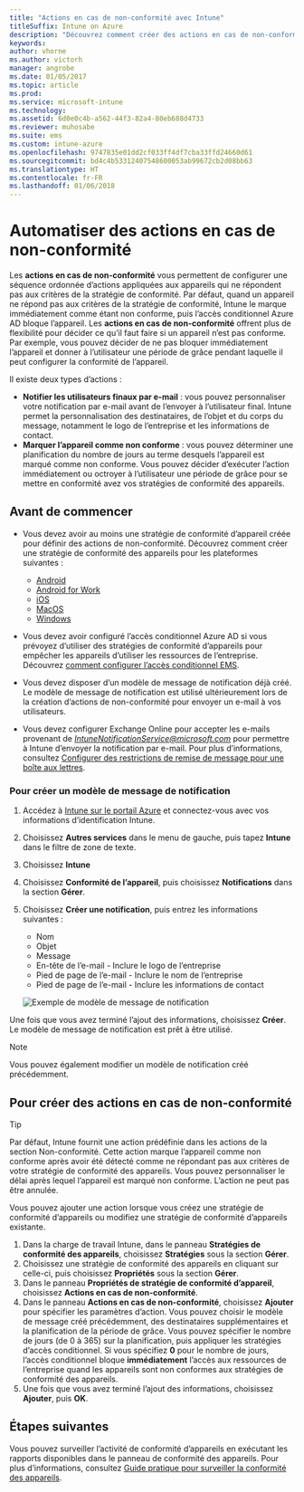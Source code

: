 ```yaml
---
title: "Actions en cas de non-conformité avec Intune"
titleSuffix: Intune on Azure
description: "Découvrez comment créer des actions en cas de non-conformité avec Intune"
keywords: 
author: vhorne
ms.author: victorh
manager: angrobe
ms.date: 01/05/2017
ms.topic: article
ms.prod: 
ms.service: microsoft-intune
ms.technology: 
ms.assetid: 6d0e0c4b-a562-44f3-82a4-80eb688d4733
ms.reviewer: muhosabe
ms.suite: ems
ms.custom: intune-azure
ms.openlocfilehash: 9747835e01dd2cf033ff4df7cba33ffd24660d61
ms.sourcegitcommit: bd4c4b53312407548600053ab99672cb2d08bb63
ms.translationtype: HT
ms.contentlocale: fr-FR
ms.lasthandoff: 01/06/2018
---
```

# <a name="automate-actions-for-noncompliance"></a>Automatiser des actions en cas de non-conformité

Les **actions en cas de non-conformité** vous permettent de configurer une séquence ordonnée d’actions appliquées aux appareils qui ne répondent pas aux critères de la stratégie de conformité. Par défaut, quand un appareil ne répond pas aux critères de la stratégie de conformité, Intune le marque immédiatement comme étant non conforme, puis l’accès conditionnel Azure AD bloque l’appareil. Les **actions en cas de non-conformité** offrent plus de flexibilité pour décider ce qu’il faut faire si un appareil n’est pas conforme. Par exemple, vous pouvez décider de ne pas bloquer immédiatement l’appareil et donner à l’utilisateur une période de grâce pendant laquelle il peut configurer la conformité de l’appareil.

Il existe deux types d’actions :

-   **Notifier les utilisateurs finaux par e-mail** : vous pouvez personnaliser votre notification par e-mail avant de l’envoyer à l’utilisateur final. Intune permet la personnalisation des destinataires, de l’objet et du corps du message, notamment le logo de l’entreprise et les informations de contact.
-   **Marquer l’appareil comme non conforme** : vous pouvez déterminer une planification du nombre de jours au terme desquels l’appareil est marqué comme non conforme. Vous pouvez décider d’exécuter l’action immédiatement ou octroyer à l’utilisateur une période de grâce pour se mettre en conformité avez vos stratégies de conformité des appareils.

## <a name="before-you-begin"></a>Avant de commencer

- Vous devez avoir au moins une stratégie de conformité d’appareil créée pour définir des actions de non-conformité. Découvrez comment créer une stratégie de conformité des appareils pour les plateformes suivantes :

    -   [Android](compliance-policy-create-android.md)
    -   [Android for Work](compliance-policy-create-android-for-work.md)
    -   [iOS](compliance-policy-create-ios.md)
    -   [MacOS](compliance-policy-create-mac-os.md)
    -   [Windows](compliance-policy-create-windows.md)

- Vous devez avoir configuré l’accès conditionnel Azure AD si vous prévoyez d’utiliser des stratégies de conformité d’appareils pour empêcher les appareils d’utiliser les ressources de l’entreprise. Découvrez [comment configurer l’accès conditionnel EMS](https://docs.microsoft.com/azure/active-directory/active-directory-conditional-access).

- Vous devez disposer d’un modèle de message de notification déjà créé. Le modèle de message de notification est utilisé ultérieurement lors de la création d’actions de non-conformité pour envoyer un e-mail à vos utilisateurs.

- Vous devez configurer Exchange Online pour accepter les e-mails provenant de  *IntuneNotificationService@microsoft.com*  pour permettre à Intune d’envoyer la notification par e-mail. Pour plus d’informations, consultez [Configurer des restrictions de remise de message pour une boîte aux lettres](https://technet.microsoft.com/library/bb397214(v=exchg.160).aspx).

### <a name="to-create-a-notification-message-template"></a>Pour créer un modèle de message de notification

1. Accédez à [Intune sur le portail Azure](https://portal.azure.com) et connectez-vous avec vos informations d’identification Intune.
2. Choisissez **Autres services** dans le menu de gauche, puis tapez **Intune** dans le filtre de zone de texte.
3. Choisissez **Intune**
4. Choisissez **Conformité de l’appareil**, puis choisissez **Notifications** dans la section **Gérer**.
5. Choisissez **Créer une notification**, puis entrez les informations suivantes :
    - Nom
    - Objet
    - Message
    - En-tête de l’e-mail - Inclure le logo de l’entreprise
    - Pied de page de l’e-mail - Inclure le nom de l’entreprise
    - Pied de page de l’e-mail - Inclure les informations de contact

   ![Exemple de modèle de message de notification](./media/actionsfornoncompliance-1.PNG)

Une fois que vous avez terminé l’ajout des informations, choisissez **Créer**. Le modèle de message de notification est prêt à être utilisé.

> [!NOTE] 
> Vous pouvez également modifier un modèle de notification créé précédemment.

## <a name="to-create-actions-for-non-compliance"></a>Pour créer des actions en cas de non-conformité

> [!TIP]
> Par défaut, Intune fournit une action prédéfinie dans les actions de la section Non-conformité. Cette action marque l’appareil comme non conforme après avoir été détecté comme ne répondant pas aux critères de votre stratégie de conformité des appareils. Vous pouvez personnaliser le délai après lequel l’appareil est marqué non conforme. L’action ne peut pas être annulée.

Vous pouvez ajouter une action lorsque vous créez une stratégie de conformité d’appareils ou modifiez une stratégie de conformité d’appareils existante.

1.  Dans la charge de travail Intune, dans le panneau **Stratégies de conformité des appareils**, choisissez **Stratégies** sous la section **Gérer**.
2.  Choisissez une stratégie de conformité des appareils en cliquant sur celle-ci, puis choisissez **Propriétés** sous la section **Gérer**.
3.  Dans le panneau **Propriétés de stratégie de conformité d’appareil**, choisissez **Actions en cas de non-conformité**.
4.  Dans le panneau **Actions en cas de non-conformité**, choisissez **Ajouter** pour spécifier les paramètres d’action. Vous pouvez choisir le modèle de message créé précédemment, des destinataires supplémentaires et la planification de la période de grâce. Vous pouvez spécifier le nombre de jours (de 0 à 365) sur la planification, puis appliquer les stratégies d’accès conditionnel. Si vous spécifiez **0** pour le nombre de jours, l’accès conditionnel bloque **immédiatement** l’accès aux ressources de l’entreprise quand les appareils sont non conformes aux stratégies de conformité des appareils.
5.  Une fois que vous avez terminé l’ajout des informations, choisissez **Ajouter**, puis **OK**.

## <a name="next-steps"></a>Étapes suivantes
Vous pouvez surveiller l’activité de conformité d’appareils en exécutant les rapports disponibles dans le panneau de conformité des appareils. Pour plus d’informations, consultez [Guide pratique pour surveiller la conformité des appareils](device-compliance-monitor.md).

